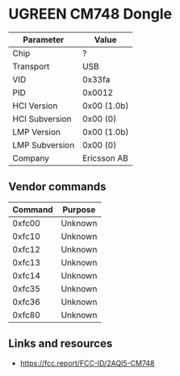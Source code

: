 # UGREEN CM748 Dongle

| Parameter      | Value       |
| -------------- | ----------- |
| Chip           | ?           |
| Transport      | USB         |
| VID            | 0x33fa      |
| PID            | 0x0012      |
| HCI Version    | 0x00 (1.0b) |
| HCI Subversion | 0x00 (0)    |
| LMP Version    | 0x00 (1.0b) |
| LMP Subversion | 0x00 (0)    |
| Company        | Ericsson AB |

## Vendor commands

| Command | Purpose |
| ------- | ------- |
| 0xfc00  | Unknown |
| 0xfc10  | Unknown |
| 0xfc12  | Unknown |
| 0xfc13  | Unknown |
| 0xfc14  | Unknown |
| 0xfc35  | Unknown |
| 0xfc36  | Unknown |
| 0xfc80  | Unknown |

## Links and resources

- <https://fcc.report/FCC-ID/2AQI5-CM748>
